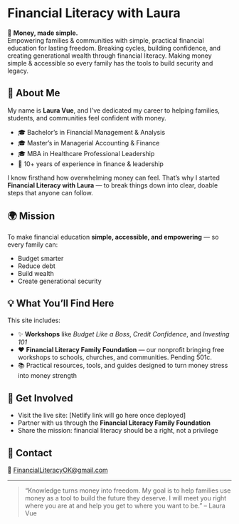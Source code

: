 
# Financial Literacy with Laura  

🌟 **Money, made simple.**  
Empowering families &amp; communities with simple, practical financial education for lasting freedom. Breaking cycles, building confidence, and creating generational wealth through financial literacy. Making money simple &amp; accessible so every family has the tools to build security and legacy.

## 👋 About Me  
My name is **Laura Vue**, and I’ve dedicated my career to helping families, students, and communities feel confident with money.  
- 🎓 Bachelor’s in Financial Management & Analysis  
- 🎓 Master’s in Managerial Accounting & Finance  
- 🎓 MBA in Healthcare Professional Leadership  
- 💼 10+ years of experience in finance & leadership  

I know firsthand how overwhelming money can feel. That’s why I started **Financial Literacy with Laura** — to break things down into clear, doable steps that anyone can follow.  

## 🌍 Mission  
To make financial education **simple, accessible, and empowering** — so every family can:  
- Budget smarter  
- Reduce debt  
- Build wealth  
- Create generational security  

## 💡 What You’ll Find Here  
This site includes:  
- ✨ **Workshops** like *Budget Like a Boss*, *Credit Confidence*, and *Investing 101*  
- ❤️ **Financial Literacy Family Foundation** — our nonprofit bringing free workshops to schools, churches, and communities. Pending 501c.  
- 📚 Practical resources, tools, and guides designed to turn money stress into money strength  

## 🚀 Get Involved  
- Visit the live site: [Netlify link will go here once deployed]  
- Partner with us through the **Financial Literacy Family Foundation**  
- Share the mission: financial literacy should be a right, not a privilege  

## 💌 Contact  
📩 FinancialLiteracyOK@gmail.com  

---

> “Knowledge turns money into freedom. My goal is to help families use money as a tool to build the future they deserve. I will meet you right where you are at and help you get to where you want to be.” – Laura Vue  
